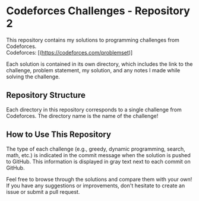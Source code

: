 # Codeforces Challenges - Repository 2

This repository contains my solutions to programming challenges from Codeforces.  
Codeforces: [(https://codeforces.com/problemset)]  

Each solution is contained in its own directory, which includes the link to the challenge, problem statement, my solution, and any notes I made while solving the challenge.

## Repository Structure

Each directory in this repository corresponds to a single challenge from Codeforces. The directory name is the name of the challenge!

## How to Use This Repository
The type of each challenge (e.g., greedy, dynamic programming, search, math, etc.) is indicated in the commit message when the solution is pushed to GitHub. This information is displayed in gray text next to each commit on GitHub.  

Feel free to browse through the solutions and compare them with your own! If you have any suggestions or improvements, don't hesitate to create an issue or submit a pull request.
